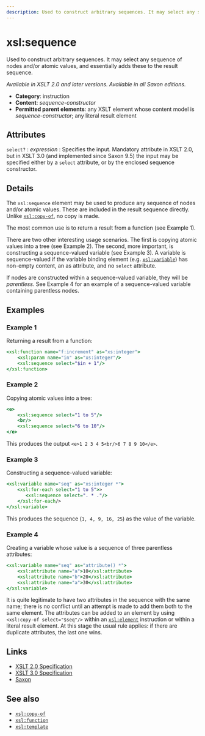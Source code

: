 ```yaml
---
description: Used to construct arbitrary sequences. It may select any sequence of nodes and/or atomic values, and essentially adds these to the result sequence
---
```


# xsl:sequence

Used to construct arbitrary sequences. It may select any sequence of nodes and/or atomic values, and essentially adds these to the result sequence.

_Available in XSLT 2.0 and later versions. Available in all Saxon editions._

- **Category**: instruction
- **Content**: _sequence-constructor_
- **Permitted parent elements**: any XSLT element whose content model is _sequence-constructor_; any literal result element

## Attributes

`select?`
: _expression_
: Specifies the input. Mandatory attribute in XSLT 2.0, but in XSLT 3.0 (and implemented since Saxon 9.5) the input may be specified either by a `select` attribute, or by the enclosed sequence constructor.

## Details

The `xsl:sequence` element may be used to produce any sequence of nodes and/or atomic values. These are included in the result sequence directly. Unlike [`xsl:copy-of`](xsl-copy-of.md), no copy is made.

The most common use is to return a result from a function (see Example 1).

There are two other interesting usage scenarios. The first is copying atomic values into a tree (see Example 2). The second, more important, is constructing a sequence-valued variable (see Example 3). A variable is sequence-valued if the variable binding element (e.g. [`xsl:variable`](xsl-variable.md)) has non-empty content, an as attribute, and no `select` attribute.

If nodes are constructed within a sequence-valued variable, they will be _parentless_. See Example 4 for an example of a sequence-valued variable containing parentless nodes.

## Examples

### Example 1

Returning a result from a function:

```xslt
<xsl:function name="f:increment" as="xs:integer">
    <xsl:param name="in" as="xs:integer"/>
    <xsl:sequence select="$in + 1"/>
</xsl:function>
```

### Example 2

Copying atomic values into a tree:

```xslt
<e>
    <xsl:sequence select="1 to 5"/>
    <br/>
    <xsl:sequence select="6 to 10"/>
</e>
```

This produces the output `<e>1 2 3 4 5<br/>6 7 8 9 10</e>`.

### Example 3

Constructing a sequence-valued variable:

```xslt
<xsl:variable name="seq" as="xs:integer *">
    <xsl:for-each select="1 to 5">>
       <xsl:sequence select=". * ."/>
    </xsl:for-each/>
</xsl:variable>
```

This produces the sequence (`1, 4, 9, 16, 25`) as the value of the variable.

### Example 4

Creating a variable whose value is a sequence of three parentless attributes:

```xslt
<xsl:variable name="seq" as="attribute() *">
    <xsl:attribute name="a">10</xsl:attribute>
    <xsl:attribute name="b">20</xsl:attribute>
    <xsl:attribute name="a">30</xsl:attribute>
</xsl:variable>
```

It is quite legitimate to have two attributes in the sequence with the same name; there is no conflict until an attempt is made to add them both to the same element. The attributes can be added to an element by using `<xsl:copy-of select="$seq"/>` within an [`xsl:element`](xsl-element.md) instruction or within a literal result element. At this stage the usual rule applies: if there are duplicate attributes, the last one wins.

## Links

- [XSLT 2.0 Specification](http://www.w3.org/TR/xslt20/#element-sequence)
- [XSLT 3.0 Specification](http://www.w3.org/TR/xslt-30/#element-sequence)
- [Saxon](http://saxonica.com/documentation/index.html#!xsl-elements/sequence)

## See also

- [`xsl:copy-of`](xsl-copy-of.md)
- [`xsl:function`](xsl-function.md)
- [`xsl:template`](xsl-template.md)
